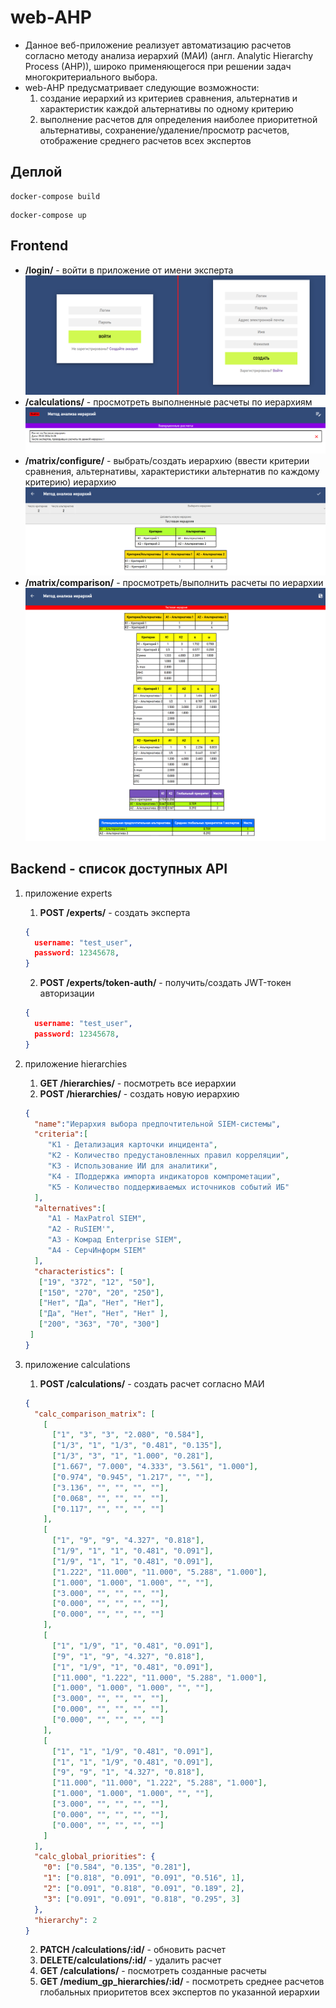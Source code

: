 # web-AHP
* Данное веб-приложение реализует автоматизацию расчетов согласно методу анализа иерархий (МАИ) (англ. Analytic Hierarchy Process (AHP)), широко применяющегося при решении задач многокритериального выбора.
* web-AHP предусматривает следующие возможности:
  1) создание иерархий из критериев сравнения, альтернатив и характеристик каждой альтернативы по одному критерию
  2) выполнение расчетов для определения наиболее приоритетной альтернативы, сохранение/удаление/просмотр расчетов, отображение среднего расчетов всех экспертов  

## Деплой
```
docker-compose build 
```
```
docker-compose up
```





## Frontend
  * **/login/** - войти в приложение от имени эксперта
    ![Image alt](https://github.com/dj-b00b/web-AHP/raw/master/pictures/PageLogin.png)
  * **/calculations/** - просмотреть выполненные расчеты по иерархиям
    ![Image alt](https://github.com/dj-b00b/web-AHP/raw/master/pictures/PageCalculations.png)
  * **/matrix/configure/** - выбрать/создать иерархию (ввести критерии сравнения, альтернативы, характеристики альтернатив по каждому критерию) иерархию
    ![Image alt](https://github.com/dj-b00b/web-AHP/raw/master/pictures/PageConfigMatrix.png)
  * **/matrix/comparison/** - просмотреть/выполнить расчеты по иерархии
    ![Image alt](https://github.com/dj-b00b/web-AHP/raw/master/pictures/PageMatrices.png)


## Backend - список доступных API
1) приложение experts
	1) **POST /experts/** - создать эксперта
 	```json
 	{
 	  username: "test_user",
 	  password: 12345678,
 	}
 	```
	2) **POST /experts/token-auth/** - получить/создать JWT-токен авторизации
 	```json
 	{
 	  username: "test_user",
 	  password: 12345678,
 	}
 	```
2) приложение hierarchies
	1) **GET /hierarchies/** - посмотреть все иерархии
	2) **POST /hierarchies/** - создать новую иерархию
 	```json
 	{
      "name":"Иерархия выбора предпочтительной SIEM-системы",
      "criteria":[
         "K1 - Детализация карточки инцидента",
         "K2 - Количество предустановленных правил корреляции",
         "K3 - Использование ИИ для аналитики",
         "K4 - IПоддержка импорта индикаторов компрометации",
         "K5 - Количество поддерживаемых источников событий ИБ"
      ],
      "alternatives":[
         "A1 - MaxPatrol SIEM",
         "A2 - RuSIEM'",
         "A3 - Комрад Enterprise SIEM",
         "A4 - СерчИнформ SIEM"
      ],
      "characteristics": [
   	   ["19", "372", "12", "50"],
   	   ["150", "270", "20", "250"],
   	   ["Нет", "Да", "Нет", "Нет"],
   	   ["Да", "Нет", "Нет", "Нет" ],
   	   ["200", "363", "70", "300"]
     ]
 	}
 	```

3) приложение calculations
	1) **POST /calculations/** - создать расчет согласно МАИ
 	```json
 	{
      "calc_comparison_matrix": [
        [
          ["1", "3", "3", "2.080", "0.584"],
          ["1/3", "1", "1/3", "0.481", "0.135"],
          ["1/3", "3", "1", "1.000", "0.281"],
          ["1.667", "7.000", "4.333", "3.561", "1.000"],
          ["0.974", "0.945", "1.217", "", ""],
          ["3.136", "", "", "", ""],
          ["0.068", "", "", "", ""],
          ["0.117", "", "", "", ""]
        ],
        [
          ["1", "9", "9", "4.327", "0.818"],
          ["1/9", "1", "1", "0.481", "0.091"],
          ["1/9", "1", "1", "0.481", "0.091"],
          ["1.222", "11.000", "11.000", "5.288", "1.000"],
          ["1.000", "1.000", "1.000", "", ""],
          ["3.000", "", "", "", ""],
          ["0.000", "", "", "", ""],
          ["0.000", "", "", "", ""]
        ],
        [
          ["1", "1/9", "1", "0.481", "0.091"],
          ["9", "1", "9", "4.327", "0.818"],
          ["1", "1/9", "1", "0.481", "0.091"],
          ["11.000", "1.222", "11.000", "5.288", "1.000"],
          ["1.000", "1.000", "1.000", "", ""],
          ["3.000", "", "", "", ""],
          ["0.000", "", "", "", ""],
          ["0.000", "", "", "", ""]
        ],
        [
          ["1", "1", "1/9", "0.481", "0.091"],
          ["1", "1", "1/9", "0.481", "0.091"],
          ["9", "9", "1", "4.327", "0.818"],
          ["11.000", "11.000", "1.222", "5.288", "1.000"],
          ["1.000", "1.000", "1.000", "", ""],
          ["3.000", "", "", "", ""],
          ["0.000", "", "", "", ""],
          ["0.000", "", "", "", ""]
        ]
      ],
      "calc_global_priorities": {
        "0": ["0.584", "0.135", "0.281"],
        "1": ["0.818", "0.091", "0.091", "0.516", 1],
        "2": ["0.091", "0.818", "0.091", "0.189", 2],
        "3": ["0.091", "0.091", "0.818", "0.295", 3]
      },
      "hierarchy": 2
   }
 	```
	2) **PATCH /calculations/:id/** - обновить расчет
	3) **DELETE/calculations/:id/** - удалить расчет
	4) **GET /calculations/** - посмотреть созданные расчеты
	5) **GET /medium_gp_hierarchies/:id/** - посмотреть среднее расчетов глобальных приоритетов всех экспертов по указанной иерархии
